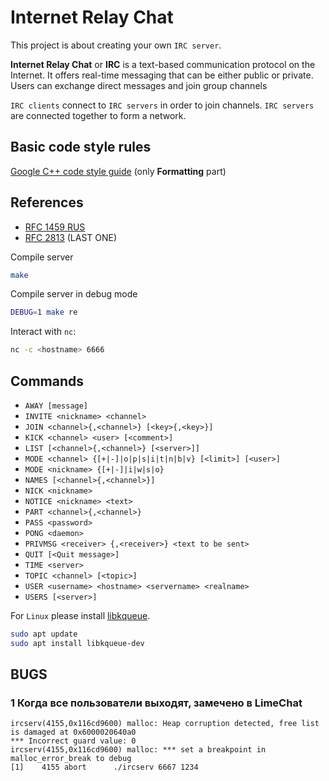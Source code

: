 # Internet Relay Chat

This project is about creating your own `IRC server`.

**Internet Relay Chat** or **IRC** is a text-based communication protocol on the Internet.
It offers real-time messaging that can be either public or private. Users can exchange
direct messages and join group channels

`IRC clients` connect to `IRC servers` in order to join channels. `IRC servers` are connected
together to form a network.

## Basic code style rules

[Google C++ code style guide](https://google.github.io/styleguide/cppguide.html#Formatting) (only **Formatting** part)

## References

- [RFC 1459 RUS](https://www.lissyara.su/doc/rfc/rfc1459/)
- [RFC 2813](https://datatracker.ietf.org/doc/html/rfc2813) (LAST ONE)

Compile server

```bash
make
```

Compile server in debug mode

```bash
DEBUG=1 make re
```

Interact with `nc`:

```bash
nc -c <hostname> 6666
```

## Commands

- `AWAY [message]`
- `INVITE <nickname> <channel>`
- `JOIN <channel>{,<channel>} [<key>{,<key>}]`
- `KICK <channel> <user> [<comment>]`
- `LIST [<channel>{,<channel>} [<server>]]`
- `MODE <channel> {[+|-]|o|p|s|i|t|n|b|v} [<limit>] [<user>]`
- `MODE <nickname> {[+|-]|i|w|s|o}`
- `NAMES [<channel>{,<channel>}]`
- `NICK <nickname>`
- `NOTICE <nickname> <text>`
- `PART <channel>{,<channel>}`
- `PASS <password>`
- `PONG <daemon>`
- `PRIVMSG <receiver> {,<receiver>} <text to be sent>`
- `QUIT [<Quit message>]`
- `TIME <server>`
- `TOPIC <channel> [<topic>]`
- `USER <username> <hostname> <servername> <realname>`
- `USERS [<server>]`

For `Linux` please install [libkqueue](https://github.com/mheily/libkqueue).

```bash
sudo apt update
sudo apt install libkqueue-dev
```

## BUGS

### 1 Когда все пользователи выходят, замечено в LimeChat
```text
ircserv(4155,0x116cd9600) malloc: Heap corruption detected, free list is damaged at 0x6000020640a0
*** Incorrect guard value: 0
ircserv(4155,0x116cd9600) malloc: *** set a breakpoint in malloc_error_break to debug
[1]    4155 abort      ./ircserv 6667 1234
```